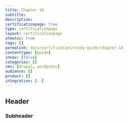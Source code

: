 ```yaml
---
title: Chapter 10
subtitle:
description:  
certificationpage: true
type: certificationpage
layout: certificationpage
showtoc: true
tags: []
permalink: docs/certification/study-guide/chapter-10
contenttype: [guide]
innav: [false]
categories: []
cms: [drupal, wordpress]
audience: []
product: []
integration: [--]
---
```


## Header
### Subheader
